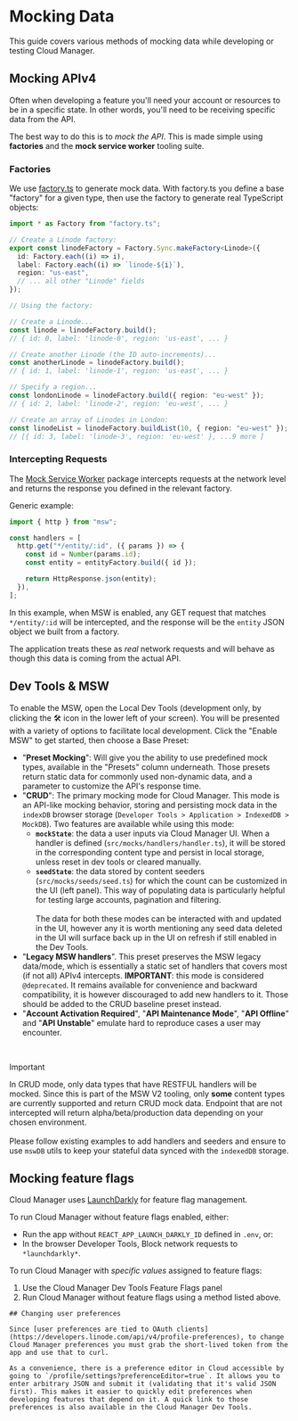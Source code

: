 # Mocking Data

This guide covers various methods of mocking data while developing or testing Cloud Manager.

## Mocking APIv4

Often when developing a feature you'll need your account or resources to be in a specific state. In other words, you'll need to be receiving specific data from the API.

The best way to do this is to _mock the API_. This is made simple using **factories** and the **mock service worker** tooling suite.

### Factories
We use [factory.ts](https://www.npmjs.com/package/factory.ts) to generate mock data. With factory.ts you define a base "factory" for a given type, then use the factory to generate real TypeScript objects:

```ts
import * as Factory from "factory.ts";

// Create a Linode factory:
export const linodeFactory = Factory.Sync.makeFactory<Linode>({
  id: Factory.each((i) => i),
  label: Factory.each((i) => `linode-${i}`),
  region: "us-east",
  // ... all other "Linode" fields
});

// Using the factory:

// Create a Linode...
const linode = linodeFactory.build();
// { id: 0, label: 'linode-0', region: 'us-east', ... }

// Create another Linode (the ID auto-increments)...
const anotherLinode = linodeFactory.build();
// { id: 1, label: 'linode-1', region: 'us-east', ... }

// Specify a region...
const londonLinode = linodeFactory.build({ region: "eu-west" });
// { id: 2, label: 'linode-2', region: 'eu-west', ... }

// Create an array of Linodes in London:
const linodeList = linodeFactory.buildList(10, { region: "eu-west" });
// [{ id: 3, label: 'linode-3', region: 'eu-west' }, ...9 more ]
```

### Intercepting Requests

The [Mock Service Worker](https://mswjs.io/) package intercepts requests at the network level and returns the response you defined in the relevant factory.

Generic example:
```ts
import { http } from "msw";

const handlers = [
  http.get("*/entity/:id", ({ params }) => {
    const id = Number(params.id);
    const entity = entityFactory.build({ id });

    return HttpResponse.json(entity);
  }),
];
```

In this example, when MSW is enabled, any GET request that matches `*/entity/:id` will be intercepted, and the response will be the `entity` JSON object we built from a factory.

The application treats these as _real_ network requests and will behave as though this data is coming from the actual API.

## Dev Tools & MSW

To enable the MSW, open the Local Dev Tools (development only, by clicking the 🛠️ icon in the lower left of your screen). You will be presented with a variety of options to facilitate local development. Click the "Enable MSW" to get started, then choose a Base Preset:
- "**Preset Mocking**": Will give you the ability to use predefined mock types, available in the "Presets" column underneath. Those presets return static data for commonly used non-dynamic data, and a parameter to customize the API's response time.
- "**CRUD**": The primary mocking mode for Cloud Manager. This mode is an API-like mocking behavior, storing and persisting mock data in the `indexDB` browser storage (`Developer Tools > Application > IndexedDB > MockDB`). Two features are available while using this mode:
  - **`mockState`**: the data a user inputs via Cloud Manager UI. When a handler is defined (`src/mocks/handlers/handler.ts`), it will be stored in the corresponding content type and persist in local storage, unless reset in dev tools or cleared manually.
  - **`seedState`**: the data stored by content seeders (`src/mocks/seeds/seed.ts`) for which the count can be customized in the UI (left panel). This way of populating data is particularly helpful for testing large accounts, pagination and filtering.<br><br>
  The data for both these modes can be interacted with and updated in the UI, however any it is worth mentioning any seed data deleted in the UI will surface back up in the UI on refresh if still enabled in the Dev Tools.
- "**Legacy MSW handlers**". This preset preserves the MSW legacy data/mode, which is essentially a static set of handlers that covers most (if not all) APIv4 intercepts. **IMPORTANT**: this mode is considered `@deprecated`. It remains available for convenience and backward compatibility, it is however discouraged to add new handlers to it. Those should be added to the CRUD baseline preset instead.
- "**Account Activation Required**", "**API Maintenance Mode**", "**API Offline**" and "**API Unstable**" emulate hard to reproduce cases a user may encounter.

<br>

> [!IMPORTANT]
> In CRUD mode, only data types that have RESTFUL handlers will be mocked. Since this is part of the MSW V2 tooling, only **some** content types are currently supported and return CRUD mock data. Endpoint that are not intercepted will return alpha/beta/production data depending on your chosen environment.<br><br>Please follow existing examples to add handlers and seeders and ensure to use `mswDB` utils to keep your stateful data synced with the `indexedDB` storage.

## Mocking feature flags

Cloud Manager uses [LaunchDarkly](https://github.com/launchdarkly/react-client-sdk) for feature flag management.

To run Cloud Manager without feature flags enabled, either:

- Run the app without `REACT_APP_LAUNCH_DARKLY_ID` defined in `.env`, or:
- In the browser Developer Tools, Block network requests to `*launchdarkly*`.

To run Cloud Manager with _specific values_ assigned to feature flags:

1. Use the Cloud Manager Dev Tools Feature Flags panel
2. Run Cloud Manager without feature flags using a method listed above.

```
## Changing user preferences

Since [user preferences are tied to OAuth clients](https://developers.linode.com/api/v4/profile-preferences), to change Cloud Manager preferences you must grab the short-lived token from the app and use that to curl.

As a convenience, there is a preference editor in Cloud accessible by going to `/profile/settings?preferenceEditor=true`. It allows you to enter arbitrary JSON and submit it (validating that it's valid JSON first). This makes it easier to quickly edit preferences when developing features that depend on it. A quick link to those preferences is also available in the Cloud Manager Dev Tools.

